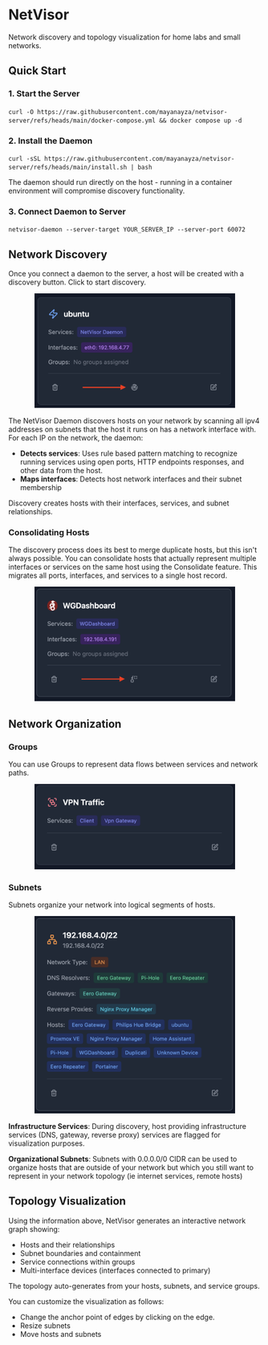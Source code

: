# NetVisor

Network discovery and topology visualization for home labs and small networks.

## Quick Start

### 1. Start the Server
`curl -O https://raw.githubusercontent.com/mayanayza/netvisor-server/refs/heads/main/docker-compose.yml && docker compose up -d`

### 2. Install the Daemon  
`curl -sSL https://raw.githubusercontent.com/mayanayza/netvisor-server/refs/heads/main/install.sh | bash`

The daemon should run directly on the host - running in a container environment will compromise discovery functionality.

### 3. Connect Daemon to Server
`netvisor-daemon --server-target YOUR_SERVER_IP --server-port 60072`

## Network Discovery

Once you connect a daemon to the server, a host will be created with a discovery button. Click to start discovery.

<p align="center">
  <img src="./images/discovery_host.png" width="400" alt="Run Discovery">
</p>

The NetVisor Daemon discovers hosts on your network by scanning all ipv4 addresses on subnets that the host it runs on has a network interface with. For each IP on the network, the daemon:

- **Detects services**: Uses rule based pattern matching to recognize running services using open ports, HTTP endpoints responses, and other data from the host.
- **Maps interfaces**: Detects host network interfaces and their subnet membership

Discovery creates hosts with their interfaces, services, and subnet relationships.

### Consolidating Hosts
The discovery process does its best to merge duplicate hosts, but this isn't always possible. You can consolidate hosts that actually represent multiple interfaces or services on the same host using the Consolidate feature. This migrates all ports, interfaces, and services to a single host record.

<p align="center">
  <img src="./images/consolidate_host.png" width="400" alt="Consolidate Host">
</p>

## Network Organization

### Groups
You can use Groups to represent data flows between services and network paths.

<p align="center">
  <img src="./images/group.png" width="400" alt="Group">
</p>

### Subnets
Subnets organize your network into logical segments of hosts.

<p align="center">
  <img src="./images/subnet.png" width="400" alt="Subnet">
</p>

**Infrastructure Services**: During discovery, host providing infrastructure services (DNS, gateway, reverse proxy) services are flagged for visualization purposes.

**Organizational Subnets**: Subnets with 0.0.0.0/0 CIDR can be used to organize hosts that are outside of your network but which you still want to represent in your network topology (ie internet services, remote hosts)

## Topology Visualization

Using the information above, NetVisor generates an interactive network graph showing:
- Hosts and their relationships
- Subnet boundaries and containment
- Service connections within groups
- Multi-interface devices (interfaces connected to primary)

The topology auto-generates from your hosts, subnets, and service groups.

You can customize the visualization as follows:
- Change the anchor point of edges by clicking on the edge.
- Resize subnets
- Move hosts and subnets